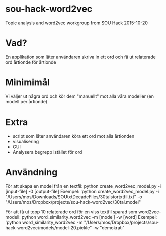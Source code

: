 # sou-hack-word2vec
Topic analysis and word2vec workgroup from SOU Hack 2015-10-20

# Vad?
En applikation som låter användaren skriva in ett ord och få ut relaterade ord årtionde för årtionde

# Minimimål
Vi väljer ut några ord och kör dem "manuellt" mot alla våra modeller (en modell per årtionde)

# Extra
* script som låter användaren köra ett ord mot alla årtionden
* visualisering
* GUI
* Analysera begrepp istället för ord

# Användning
För att skapa en model från en textfil:
python create_word2vec_model.py -i [input-file] -0 [output-file]
Exempel:
'python create_word2vec_model.py -i "/Users/mos/Downloads/SOUtxtDecadeFiles/30talstortxtfil.txt" -o "/Users/mos/Dropbox/projects/sou-hack-word2vec/30tal.model"

För att få ut topp 10 relaterade ord för en viss textfil sparad som word2vec-modell:
python word_similarity_word2vec -m [model] -w [word]
Exempel:
'python word_similarity_word2vec -m "/Users/mos/Dropbox/projects/sou-hack-word2vec/models/model-20.pickle" -w "demokrati"